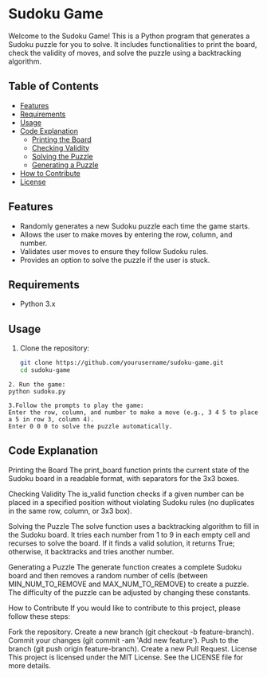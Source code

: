 # Sudoku Game

Welcome to the Sudoku Game! This is a Python program that generates a Sudoku puzzle for you to solve. It includes functionalities to print the board, check the validity of moves, and solve the puzzle using a backtracking algorithm.

## Table of Contents

- [Features](#features)
- [Requirements](#requirements)
- [Usage](#usage)
- [Code Explanation](#code-explanation)
  - [Printing the Board](#printing-the-board)
  - [Checking Validity](#checking-validity)
  - [Solving the Puzzle](#solving-the-puzzle)
  - [Generating a Puzzle](#generating-a-puzzle)
- [How to Contribute](#how-to-contribute)
- [License](#license)

## Features

- Randomly generates a new Sudoku puzzle each time the game starts.
- Allows the user to make moves by entering the row, column, and number.
- Validates user moves to ensure they follow Sudoku rules.
- Provides an option to solve the puzzle if the user is stuck.

## Requirements

- Python 3.x

## Usage

1. Clone the repository:
   ```sh
   git clone https://github.com/yourusername/sudoku-game.git
   cd sudoku-game
```
2. Run the game:
python sudoku.py

3.Follow the prompts to play the game:
Enter the row, column, and number to make a move (e.g., 3 4 5 to place a 5 in row 3, column 4).
Enter 0 0 0 to solve the puzzle automatically.
```
## Code Explanation

Printing the Board
The print_board function prints the current state of the Sudoku board in a readable format, with separators for the 3x3 boxes.

Checking Validity
The is_valid function checks if a given number can be placed in a specified position without violating Sudoku rules (no duplicates in the same row, column, or 3x3 box).

Solving the Puzzle
The solve function uses a backtracking algorithm to fill in the Sudoku board. It tries each number from 1 to 9 in each empty cell and recurses to solve the board. If it finds a valid solution, it returns True; otherwise, it backtracks and tries another number.

Generating a Puzzle
The generate function creates a complete Sudoku board and then removes a random number of cells (between MIN_NUM_TO_REMOVE and MAX_NUM_TO_REMOVE) to create a puzzle. The difficulty of the puzzle can be adjusted by changing these constants.

How to Contribute
If you would like to contribute to this project, please follow these steps:

Fork the repository.
Create a new branch (git checkout -b feature-branch).
Commit your changes (git commit -am 'Add new feature').
Push to the branch (git push origin feature-branch).
Create a new Pull Request.
License
This project is licensed under the MIT License. See the LICENSE file for more details.
